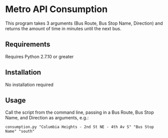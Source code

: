 # Metro API Consumption

This program takes 3 arguments (Bus Route, Bus Stop Name, Direction) and returns the amount of time in minutes until the next bus.

## Requirements

Requires Python 2.7.10 or greater

## Installation

No installation required

## Usage

Call the script from the command line, passing in a Bus Route, Bus Stop Name, and Direction as arguments, e.g.:

~~~
consumption.py "Columbia Heights - 2nd St NE - 4th Av S" "Bus Stop Name" "south"
~~~